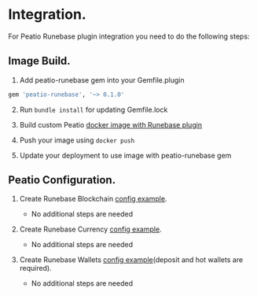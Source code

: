 # Integration.

For Peatio Runebase plugin integration you need to do the following steps:

## Image Build.

1. Add peatio-runebase gem into your Gemfile.plugin
```ruby
gem 'peatio-runebase', '~> 0.1.0'
```

2. Run `bundle install` for updating Gemfile.lock

3. Build custom Peatio [docker image with Runebase plugin](https://github.com/rubykube/peatio/blob/master/docs/plugins.md#build)

4. Push your image using `docker push`

5. Update your deployment to use image with peatio-runebase gem

## Peatio Configuration.

1. Create Runebase Blockchain [config example](../config/blockchains.yml).
    * No additional steps are needed

2. Create Runebase Currency [config example](../config/currencies.yml).
    * No additional steps are needed

3. Create Runebase Wallets [config example](../config/wallets.yml)(deposit and hot wallets are required).
    * No additional steps are needed
